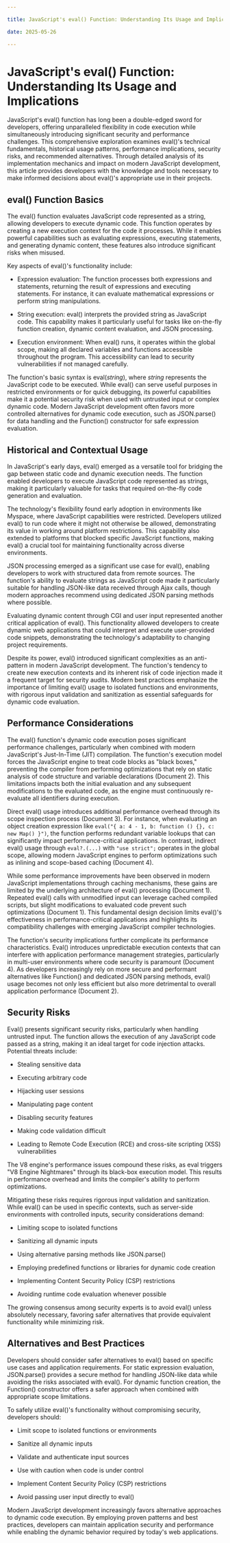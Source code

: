 ```yaml
---

title: JavaScript's eval() Function: Understanding Its Usage and Implications

date: 2025-05-26

---
```



# JavaScript's eval() Function: Understanding Its Usage and Implications

JavaScript's eval() function has long been a double-edged sword for developers, offering unparalleled flexibility in code execution while simultaneously introducing significant security and performance challenges. This comprehensive exploration examines eval()'s technical fundamentals, historical usage patterns, performance implications, security risks, and recommended alternatives. Through detailed analysis of its implementation mechanics and impact on modern JavaScript development, this article provides developers with the knowledge and tools necessary to make informed decisions about eval()'s appropriate use in their projects.


## eval() Function Basics

The eval() function evaluates JavaScript code represented as a string, allowing developers to execute dynamic code. This function operates by creating a new execution context for the code it processes. While it enables powerful capabilities such as evaluating expressions, executing statements, and generating dynamic content, these features also introduce significant risks when misused.

Key aspects of eval()'s functionality include:

- Expression evaluation: The function processes both expressions and statements, returning the result of expressions and executing statements. For instance, it can evaluate mathematical expressions or perform string manipulations.

- String execution: eval() interprets the provided string as JavaScript code. This capability makes it particularly useful for tasks like on-the-fly function creation, dynamic content evaluation, and JSON processing.

- Execution environment: When eval() runs, it operates within the global scope, making all declared variables and functions accessible throughout the program. This accessibility can lead to security vulnerabilities if not managed carefully.

The function's basic syntax is eval(_string_), where _string_ represents the JavaScript code to be executed. While eval() can serve useful purposes in restricted environments or for quick debugging, its powerful capabilities make it a potential security risk when used with untrusted input or complex dynamic code. Modern JavaScript development often favors more controlled alternatives for dynamic code execution, such as JSON.parse() for data handling and the Function() constructor for safe expression evaluation.


## Historical and Contextual Usage

In JavaScript's early days, eval() emerged as a versatile tool for bridging the gap between static code and dynamic execution needs. The function enabled developers to execute JavaScript code represented as strings, making it particularly valuable for tasks that required on-the-fly code generation and evaluation.

The technology's flexibility found early adoption in environments like Myspace, where JavaScript capabilities were restricted. Developers utilized eval() to run code where it might not otherwise be allowed, demonstrating its value in working around platform restrictions. This capability also extended to platforms that blocked specific JavaScript functions, making eval() a crucial tool for maintaining functionality across diverse environments.

JSON processing emerged as a significant use case for eval(), enabling developers to work with structured data from remote sources. The function's ability to evaluate strings as JavaScript code made it particularly suitable for handling JSON-like data received through Ajax calls, though modern approaches recommend using dedicated JSON parsing methods where possible.

Evaluating dynamic content through CGI and user input represented another critical application of eval(). This functionality allowed developers to create dynamic web applications that could interpret and execute user-provided code snippets, demonstrating the technology's adaptability to changing project requirements.

Despite its power, eval() introduced significant complexities as an anti-pattern in modern JavaScript development. The function's tendency to create new execution contexts and its inherent risk of code injection made it a frequent target for security audits. Modern best practices emphasize the importance of limiting eval() usage to isolated functions and environments, with rigorous input validation and sanitization as essential safeguards for dynamic code evaluation.


## Performance Considerations

The eval() function's dynamic code execution poses significant performance challenges, particularly when combined with modern JavaScript's Just-In-Time (JIT) compilation. The function's execution model forces the JavaScript engine to treat code blocks as "black boxes," preventing the compiler from performing optimizations that rely on static analysis of code structure and variable declarations (Document 2). This limitations impacts both the initial evaluation and any subsequent modifications to the evaluated code, as the engine must continuously re-evaluate all identifiers during execution.

Direct eval() usage introduces additional performance overhead through its scope inspection process (Document 3). For instance, when evaluating an object creation expression like `eval("{ a: 4 - 1, b: function () {}, c: new Map() }")`, the function performs redundant variable lookups that can significantly impact performance-critical applications. In contrast, indirect eval() usage through `eval?.(...)` with `"use strict";` operates in the global scope, allowing modern JavaScript engines to perform optimizations such as inlining and scope-based caching (Document 4).

While some performance improvements have been observed in modern JavaScript implementations through caching mechanisms, these gains are limited by the underlying architecture of eval() processing (Document 1). Repeated eval() calls with unmodified input can leverage cached compiled scripts, but slight modifications to evaluated code prevent such optimizations (Document 1). This fundamental design decision limits eval()'s effectiveness in performance-critical applications and highlights its compatibility challenges with emerging JavaScript compiler technologies.

The function's security implications further complicate its performance characteristics. Eval() introduces unpredictable execution contexts that can interfere with application performance management strategies, particularly in multi-user environments where code security is paramount (Document 4). As developers increasingly rely on more secure and performant alternatives like Function() and dedicated JSON parsing methods, eval() usage becomes not only less efficient but also more detrimental to overall application performance (Document 2).


## Security Risks

Eval() presents significant security risks, particularly when handling untrusted input. The function allows the execution of any JavaScript code passed as a string, making it an ideal target for code injection attacks. Potential threats include:

- Stealing sensitive data

- Executing arbitrary code

- Hijacking user sessions

- Manipulating page content

- Disabling security features

- Making code validation difficult

- Leading to Remote Code Execution (RCE) and cross-site scripting (XSS) vulnerabilities

The V8 engine's performance issues compound these risks, as eval triggers "V8 Engine Nightmares" through its black-box execution model. This results in performance overhead and limits the compiler's ability to perform optimizations.

Mitigating these risks requires rigorous input validation and sanitization. While eval() can be used in specific contexts, such as server-side environments with controlled inputs, security considerations demand:

- Limiting scope to isolated functions

- Sanitizing all dynamic inputs

- Using alternative parsing methods like JSON.parse()

- Employing predefined functions or libraries for dynamic code creation

- Implementing Content Security Policy (CSP) restrictions

- Avoiding runtime code evaluation whenever possible

The growing consensus among security experts is to avoid eval() unless absolutely necessary, favoring safer alternatives that provide equivalent functionality while minimizing risk.


## Alternatives and Best Practices

Developers should consider safer alternatives to eval() based on specific use cases and application requirements. For static expression evaluation, JSON.parse() provides a secure method for handling JSON-like data while avoiding the risks associated with eval(). For dynamic function creation, the Function() constructor offers a safer approach when combined with appropriate scope limitations.

To safely utilize eval()'s functionality without compromising security, developers should:

- Limit scope to isolated functions or environments

- Sanitize all dynamic inputs

- Validate and authenticate input sources

- Use with caution when code is under control

- Implement Content Security Policy (CSP) restrictions

- Avoid passing user input directly to eval()

Modern JavaScript development increasingly favors alternative approaches to dynamic code execution. By employing proven patterns and best practices, developers can maintain application security and performance while enabling the dynamic behavior required by today's web applications.


